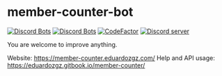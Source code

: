 # member-counter-bot
[![Discord Bots](https://discordbots.org/api/widget/status/478567255198662656.svg)](https://discordbots.org/bot/478567255198662656) [![Discord Bots](https://discordbots.org/api/widget/servers/478567255198662656.svg)](https://discordbots.org/bot/478567255198662656)
[![CodeFactor](https://www.codefactor.io/repository/github/eduardozgz/member-counter-bot/badge)](https://www.codefactor.io/repository/github/eduardozgz/member-counter-bot)
[![Discord server](https://discordapp.com/api/guilds/614777317733957632/widget.png?style=shield)](https://discord.gg/g4MfV6N)

You are welcome to improve anything.

Website: https://member-counter.eduardozgz.com/
Help and API usage: https://eduardozgz.gitbook.io/member-counter/
